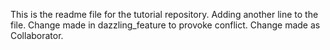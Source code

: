 This is the readme file for the tutorial repository.
Adding another line to the file.
Change made in dazzling_feature to provoke conflict.
Change made as Collaborator.
